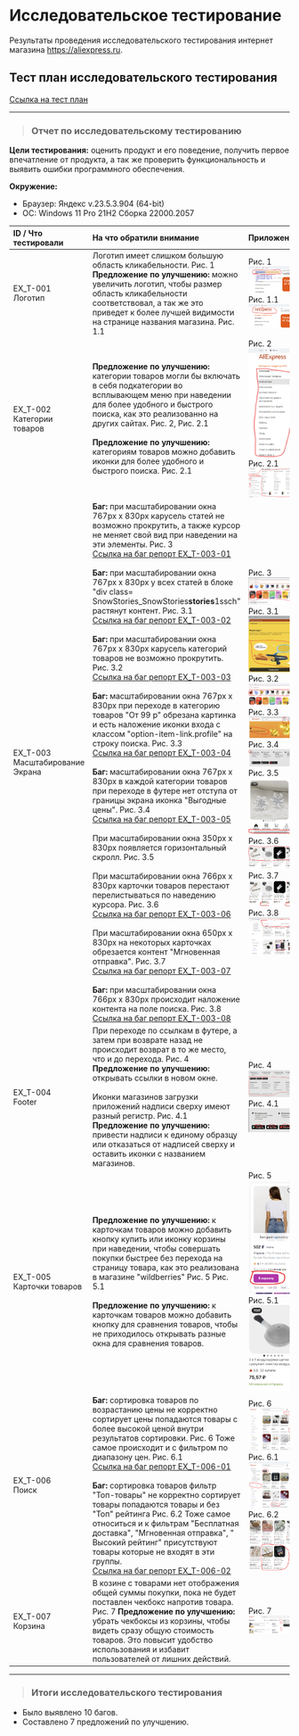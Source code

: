 # Исследовательское тестирование

Результаты проведения исследовательского тестирования интернет магазина <https://aliexpress.ru>.

## Тест план исследовательского тестирования

[Ссылка на тест план](https://drive.google.com/file/d/1Vy0f76I7qCiQ_oNLmPmwaO-BOFWufZFh/view?usp=sharing)

---

>### Отчет по исследовательскому тестированию

**Цели тестирования:** оценить продукт и его поведение, получить первое впечатление от продукта, а так же проверить функциональность и выявить ошибки программного обеспечения.

**Окружение:**  

* Браузер: Яндекс  v.23.5.3.904 (64-bit)
* OC: Windows 11 Pro 21H2 Сборка 22000.2057

<table>
<thead>
<tr>
<th style="text-align:left">ID / Что тестировали</th>
<th style="text-align:left">На что обратили внимание</th>
<th style="text-align:left">Приложение</th>
</tr>
</thead>
<tbody>
<tr>
<td style="text-align:left">EX_T-001 <br> Логотип</td>
<td style="text-align:left">Логотип имеет слишком большую область кликабельности. Рис. 1 <strong>Предложение по улучшению:</strong> можно увеличить логотип, чтобы размер область кликабельности соответствовал, а так же это приведет к более лучшей видимости на странице названия магазина. Рис. 1.1</td>
<td style="text-align:left">Рис. 1 <img src="../assets/img_ex_t/logo.png" alt="Изображение 1" title="Логотип"> Рис. 1.1 <img src="../assets/img_ex_t/logo_edit.png" alt="Изображение 1.1" title="Логотип правка"></td>
</tr>
<tr>
<td style="text-align:left">EX_T-002 <br> Категории товаров</td>
<td style="text-align:left"><strong>Предложение по улучшению:</strong> категории товаров могли бы включать в себя подкатегории во всплывающем меню при наведении для более удобного и быстрого поиска, как это реализованно на других сайтах. Рис. 2, Рис. 2.1 <br> <br> <strong>Предложение по улучшению:</strong> категориям товаров можно добавить иконки для более удобного и быстрого поиска. Рис. 2.1</td>
<td style="text-align:left">Рис. 2  <img src="../assets/img_ex_t/categories.png" alt="Изображение 2" title="Категории товаров"> Рис. 2.1 <img src="../assets/img_ex_t/categories_edit.png" alt="Изображение 2.1" title="Категории товаров правка"></td>
</tr>
<tr>
<td style="text-align:left">EX_T-003 <br> Масштабирование Экрана</td>
<td style="text-align:left"><strong>Баг:</strong> при масштабировании окна 767px x 830px карусель статей не возможно прокрутить, а также курсор не меняет свой вид при наведении на эти элементы. Рис. 3 <br> <a href="https://github.com/Andrew-Valiev/andrew-valiev/blob/main/bug_reports/bug_report_EX_T-003-01.md">Ссылка на баг репорт EX_T-003-01</a> <br> <br> <strong>Баг:</strong> при масштабировании окна 767px x 830px у всех статей в блоке &quot;div class= SnowStories_SnowStories<strong>stories</strong>1ssch&quot; растянут контент. Рис. 3.1 <br><a href="https://github.com/Andrew-Valiev/andrew-valiev/blob/main/bug_reports/bug_report_EX_T-003-02.md">Ссылка на баг репорт EX_T-003-02</a> <br> <br> <strong>Баг:</strong> при масштабировании окна 767px x 830px карусель категорий товаров не возможно прокрутить. Рис. 3.2 <br> <a href="https://github.com/Andrew-Valiev/andrew-valiev/blob/main/bug_reports/bug_report_EX_T-003-03.md">Ссылка на баг репорт EX_T-003-03</a> <br> <br> <strong>Баг:</strong> масштабировании окна 767px x 830px при переходе в  категорию товаров &quot;От 99 р&quot; обрезана картинка и есть наложение иконки входа с классом &quot;option-item-link.profile&quot; на строку поиска. Рис. 3.3 <br> <a href="https://github.com/Andrew-Valiev/andrew-valiev/blob/main/bug_reports/bug_report_EX_T-003-04.md">Ссылка на баг репорт EX_T-003-04</a> <br> <br> <strong>Баг:</strong> масштабировании окна 767px x 830px в каждой категории товаров при переходе в футере нет отступа от границы экрана иконка &quot;Выгодные цены&quot;. Рис. 3.4 <br> <a href="https://github.com/Andrew-Valiev/andrew-valiev/blob/main/bug_reports/bug_report_EX_T-003-05.md">Ссылка на баг репорт EX_T-003-05</a>  <br> <br> При масштабировании окна 350px x 830px появляется горизонтальный скролл.  Рис. 3.5 <br> <br> При масштабировании окна 766px x 830px карточки товаров перестают перелистываться по наведению курсора. Рис. 3.6 <br> <a href="https://github.com/Andrew-Valiev/andrew-valiev/blob/main/bug_reports/bug_report_EX_T-003-06.md">Ссылка на баг репорт EX_T-003-06</a> <br> <br> При масштабировании окна 650px x 830px на некоторых карточках обрезается контент &quot;Мгновенная отправка&quot;. Рис. 3.7 <br> <a href="https://github.com/Andrew-Valiev/andrew-valiev/blob/main/bug_reports/bug_report_EX_T-003-07.md">Ссылка на баг репорт EX_T-003-07</a> <br> <br> <strong>Баг:</strong> при масштабировании окна 766px x 830px происходит наложение контента на поле поиска. Рис. 3.8 <br> <a href="https://github.com/Andrew-Valiev/andrew-valiev/blob/main/bug_reports/bug_report_EX_T-003-08.md">Ссылка на баг репорт EX_T-003-08</a></td>
<td style="text-align:left">Рис. 3 <img src="../assets/img_ex_t/story.png" alt="Изображение 3" title="Карусель">Рис. 3.1 <img src="../assets/img_ex_t/articles.png" alt="Изображение 3.1" title="Статьи">Рис. 3.2 <img src="../assets/img_ex_t/categories_carousel.png" alt="Изображение 3.2" title="Карусель товаров"> Рис. 3.3 <img src="../assets/img_ex_t/99.png" alt="Изображение 3.3" title="99"> Рис. 3.4 <img src="../assets/img_ex_t/footer_icon.png" alt="Изображение 3.4" title="Иконка футер"> Рис. 3.5 <img src="../assets/img_ex_t/scroll.png" alt="Изображение 3.5" title="Скролл"> Рис. 3.6 <img src="../assets/img_ex_t/product_card_auto.png" alt="Изображение 3.6" title="Авто скролл"> Рис. 3.7 <img src="../assets/img_ex_t/product_card_cut.png" alt="Изображение 3.7" title="Обрезание карточки товара"> Рис. 3.8 <img src="../assets/img_ex_t/search.png" alt="Изображение 3.8" title="Наложение контента на поле поиска"></td>
</tr>
<tr>
<td style="text-align:left">EX_T-004 <br> Footer</td>
<td style="text-align:left">При переходе по ссылкам в футере, а затем при возврате назад не происходит возврат в то же место, что и до перехода. Рис. 4 <br> <strong>Предложение по улучшению:</strong> открывать ссылки в новом окне. <br> <br> Иконки магазинов загрузки приложений надписи сверху имеют разный регистр. Рис. 4.1  <br> <strong>Предложение по улучшению:</strong> привести надписи к единому образцу или отказаться от надписей сверху и оставить иконки с названием магазинов.</td>
<td style="text-align:left">Рис. 4 <img src="../assets/img_ex_t/footer_link.png" alt="Изображение 4" title="Ссылки футер"> Рис. 4.1 <img src="../assets/img_ex_t/footer_shop.png" alt="Изображение 4.1" title="Ссылки магазинов футер"></td>
</tr>
<tr>
<td style="text-align:left">EX_T-005 <br> Карточки товаров</td>
<td style="text-align:left"><strong>Предложение по улучшению:</strong> к карточкам товаров можно добавить кнопку купить или иконку корзины при наведении, чтобы совершать покупки быстрее без перехода на страницу товара, как это реализована в магазине &quot;wildberries&quot; Рис. 5 Рис. 5.1 <br> <br> <strong>Предложение по улучшению:</strong> к карточкам товаров можно добавить кнопку для сравнения товаров, чтобы не приходилось открывать разные окна для сравнения товаров.</td>
<td style="text-align:left">Рис. 5 <img src="../assets/img_ex_t/product_card.png" alt="Изображение 5" title="Карточка товара"> <br> Рис. 5.1 <img src="../assets/img_ex_t/product_card_ali.png" alt="Изображение 5.1" title="Карточка товара али"></td>
</tr>
<tr>
<td style="text-align:left">EX_T-006 <br> Поиск</td>
<td style="text-align:left"><strong>Баг:</strong> сортировка товаров по возрастанию цены не корректно сортирует цены попадаются товары с более высокой ценой внутри результатов сортировки. Рис. 6 Тоже самое происходит и с фильтром по диапазону цен. Рис. 6.1  <br> <a href="https://github.com/Andrew-Valiev/andrew-valiev/blob/main/bug_reports/bug_report_EX_T-006-01.md">Ссылка на баг репорт EX_T-006-01</a> <br> <br> <strong>Баг:</strong> сортировка товаров фильтр &quot;Toп-товары&quot; не корректно сортирует товары попадаются товары и без &quot;Toп&quot; рейтинга Рис. 6.2 Тоже самое относиться и к фильтрам &quot;Бесплатная доставка&quot;, &quot;Мгновенная отправка&quot;, &quot; Высокий рейтинг&quot; присутствуют товары которые не входят в эти группы.  <br> <a href="https://github.com/Andrew-Valiev/andrew-valiev/blob/main/bug_reports/bug_report_EX_T-006-02.md">Ссылка на баг репорт EX_T-006-02</a></td>
<td style="text-align:left">Рис. 6 <img src="../assets/img_ex_t/cost_low.png" alt="Изображение 6" title="Сортировка цен по возрастанию"> Рис. 6.1 <img src="../assets/img_ex_t/cost_low_filter.png" alt="Изображение 6.1" title="Сортировка цен по возрастанию фильтр"> Рис. 6.2 <img src="../assets/img_ex_t/top.png" alt="Изображение 6.2" title="Сортировка Toп-товары"></td>
</tr>
<tr>
<td style="text-align:left">EX_T-007 <br> Корзина</td>
<td style="text-align:left">В козине с товарами нет отображения общей суммы покупки, пока не будет поставлен чекбокс напротив товара. Рис. 7 <strong>Предложение по улучшению:</strong> убрать чекбоксы из корзины, чтобы видеть сразу общую стоимость товаров. Это повысит удобство использования и избавит пользователей от лишних действий. </td>
<td style="text-align:left">Рис. 7 <img src="../assets/img_ex_t/basket.png" alt="Изображение 7" title="Корзина товаров цена"></td>
</tr>
</tbody>
</table>

---

>### Итоги исследовательского тестирования

* Было выявлено 10 багов.
* Составлено 7 предложений по улучшению.
